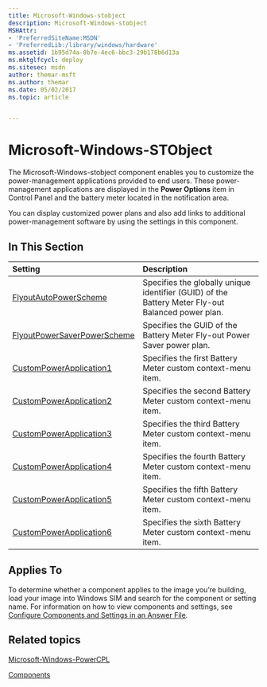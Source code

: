 ```yaml
---
title: Microsoft-Windows-stobject
description: Microsoft-Windows-stobject
MSHAttr:
- 'PreferredSiteName:MSDN'
- 'PreferredLib:/library/windows/hardware'
ms.assetid: 1b95d74a-0b7e-4ec6-bbc3-29b178b6d13a
ms.mktglfcycl: deploy
ms.sitesec: msdn
author: themar-msft
ms.author: themar
ms.date: 05/02/2017
ms.topic: article


---
```

# Microsoft-Windows-STObject

The Microsoft-Windows-stobject component enables you to customize the power-management applications provided to end users. These power-management applications are displayed in the **Power Options** item in Control Panel and the battery meter located in the notification area.

You can display customized power plans and also add links to additional power-management software by using the settings in this component.

## In This Section

| Setting                 | Description                                                                           |
|:------------------------|:--------------------------------------------------------------------------------------|
| [FlyoutAutoPowerScheme](microsoft-windows-stobject-flyoutautopowerscheme.md) | Specifies the globally unique identifier (GUID) of the Battery Meter Fly-out Balanced power plan. |
| [FlyoutPowerSaverPowerScheme](microsoft-windows-stobject-flyoutpowersaverpowerscheme.md) | Specifies the GUID of the Battery Meter Fly-out Power Saver power plan. |
| [CustomPowerApplication1](microsoft-windows-stobject-custompowerapplication1.md) | Specifies the first Battery Meter custom context-menu item. |
| [CustomPowerApplication2](microsoft-windows-stobject-custompowerapplication2.md) | Specifies the second Battery Meter custom context-menu item. |
| [CustomPowerApplication3](microsoft-windows-stobject-custompowerapplication3.md) | Specifies the third Battery Meter custom context-menu item. |
| [CustomPowerApplication4](microsoft-windows-stobject-custompowerapplication4.md) | Specifies the fourth Battery Meter custom context-menu item. |
| [CustomPowerApplication5](microsoft-windows-stobject-custompowerapplication5.md) | Specifies the fifth Battery Meter custom context-menu item. |
| [CustomPowerApplication6](microsoft-windows-stobject-custompowerapplication6.md) | Specifies the sixth Battery Meter custom context-menu item. |

## Applies To

To determine whether a component applies to the image you’re building, load your image into Windows SIM and search for the component or setting name. For information on how to view components and settings, see [Configure Components and Settings in an Answer File](https://docs.microsoft.com/en-us/windows-hardware/customize/desktop/wsim/configure-components-and-settings-in-an-answer-file).

## Related topics

[Microsoft-Windows-PowerCPL](microsoft-windows-powercpl.md)

[Components](components-b-unattend.md)
